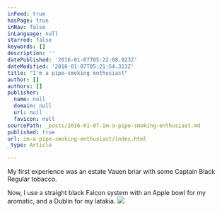 ```yaml
---
inFeed: true
hasPage: true
inNav: false
inLanguage: null
starred: false
keywords: []
description: ''
datePublished: '2016-01-07T05:22:08.923Z'
dateModified: '2016-01-07T05:21:54.313Z'
title: "I'm a pipe-smoking enthusiast"
author: []
authors: []
publisher:
  name: null
  domain: null
  url: null
  favicon: null
sourcePath: _posts/2016-01-07-im-a-pipe-smoking-enthusiast.md
published: true
url: im-a-pipe-smoking-enthusiast/index.html
_type: Article

---
```

My first experience was an estate Vauen briar with some Captain Black Regular tobacco. 

Now, I use a straight black Falcon system with an Apple bowl for my aromatic, and a Dublin for my latakia.
![](https://the-grid-user-content.s3-us-west-2.amazonaws.com/abba43e1-10ca-4783-85bd-50767182e5a2.png)